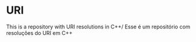 # URI
This is a repository with URI resolutions in C++/ Esse é um repositório com resoluções do URI em C++
